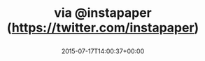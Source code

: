 ---
retweeted: false
source: <a href="http://twitter.com/download/android" rel="nofollow">Twitter for Android</a>
entities:
  user_mentions:
  - name: Instapaper
    screen_name: instapaper
    indices:
    - '27'
    - '38'
    id_str: '16240267'
    id: '16240267'
  urls:
  - url: http://t.co/cD7cLZGCxN
    expanded_url: http://www.neues-deutschland.de/artikel/977827.sie-haben-uns-in-die-falle-gelockt.html
    display_url: neues-deutschland.de/artikel/977827…
    indices:
    - '0'
    - '22'
  symbols: []
  media:
  - expanded_url: https://twitter.com/bascht/status/622043227454074880/photo/1
    indices:
    - '39'
    - '61'
    url: http://t.co/iiBTK04pnA
    media_url: http://pbs.twimg.com/media/CKHxA_SWIAAdaGG.png
    id_str: '622043222844514304'
    id: '622043222844514304'
    media_url_https: https://pbs.twimg.com/media/CKHxA_SWIAAdaGG.png
    sizes:
      small:
        w: '680'
        h: '383'
        resize: fit
      medium:
        w: '1024'
        h: '576'
        resize: fit
      thumb:
        w: '150'
        h: '150'
        resize: crop
      large:
        w: '1024'
        h: '576'
        resize: fit
    type: photo
    display_url: pic.twitter.com/iiBTK04pnA
  hashtags: []
display_text_range:
- '0'
- '61'
favorite_count: '1'
id_str: '622043227454074880'
truncated: false
retweet_count: '1'
id: '622043227454074880'
possibly_sensitive: false
created_at: Fri Jul 17 14:00:37 +0000 2015
favorited: false
full_text: via [@instapaper](https://twitter.com/instapaper)
lang: zxx
extended_entities:
  media:
  - expanded_url: https://twitter.com/bascht/status/622043227454074880/photo/1
    indices:
    - '39'
    - '61'
    url: http://t.co/iiBTK04pnA
    media_url: http://pbs.twimg.com/media/CKHxA_SWIAAdaGG.png
    id_str: '622043222844514304'
    id: '622043222844514304'
    media_url_https: https://pbs.twimg.com/media/CKHxA_SWIAAdaGG.png
    sizes:
      small:
        w: '680'
        h: '383'
        resize: fit
      medium:
        w: '1024'
        h: '576'
        resize: fit
      thumb:
        w: '150'
        h: '150'
        resize: crop
      large:
        w: '1024'
        h: '576'
        resize: fit
    type: photo
    display_url: pic.twitter.com/iiBTK04pnA
quote_url: http://www.neues-deutschland.de/artikel/977827.sie-haben-uns-in-die-falle-gelockt.html
tags:
- pesos/twitter
date: '2015-07-17T14:00:37+00:00'
src: https://twitter.com/bascht/status/622043227454074880
original_url: https://twitter.com/bascht/status/622043227454074880
type: twitter_tweet
media_url: https://img.bascht.com/twitter/pbs.twimg.com/media/CKHxA_SWIAAdaGG.png
text: via [@instapaper](https://twitter.com/instapaper)
title: 'via @instapaper (https://twitter.com/instapaper)

  '

---